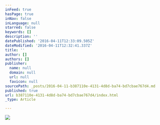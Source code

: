 ```yaml
---
inFeed: true
hasPage: true
inNav: false
inLanguage: null
starred: false
keywords: []
description: ''
datePublished: '2016-04-11T12:33:09.505Z'
dateModified: '2016-04-11T12:32:41.337Z'
title: ''
author: []
authors: []
publisher:
  name: null
  domain: null
  url: null
  favicon: null
sourcePath: _posts/2016-04-11-b387110e-4131-4d8d-ba74-bd7cbae767d4.md
published: true
url: b387110e-4131-4d8d-ba74-bd7cbae767d4/index.html
_type: Article

---
```

![](https://the-grid-user-content.s3-us-west-2.amazonaws.com/e0a9253e-d671-4873-9003-0ffc570490aa.jpg)